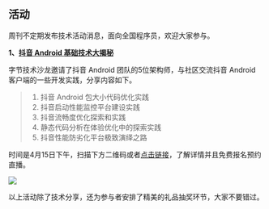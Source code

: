## 活动

周刊不定期发布技术活动消息，面向全国程序员，欢迎大家参与。

**1、[抖音 Android 基础技术大揭秘](https://www.bagevent.com/event/8426971?bag_track=001)**

字节技术沙龙邀请了抖音 Android 团队的5位架构师，与社区交流抖音 Android 客户端的一些开发实践，分享内容如下。

> 1. 抖音 Android 包大小代码优化实践
> 1. 抖音启动性能监控平台建设实践
> 1. 抖音流畅度优化探索和实践
> 1. 静态代码分析在体验优化中的探索实践
> 1. 抖音性能防劣化平台极致演绎之路

时间是4月15日下午，扫描下方二维码或者[点击链接](https://www.bagevent.com/event/8426971?bag_track=001)，了解详情并且免费报名预约直播。

![](https://cdn.beekka.com/blogimg/asset/202303/bg2023033001.webp)

以上活动除了技术分享，还为参与者安排了精美的礼品抽奖环节，大家不要错过。